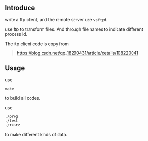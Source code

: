 ## Introduce

write a ftp client, and the remote server use `vsftpd`.

use ftp to transform files. And through file names to indicate different process id. 

The ftp client code is copy from

> https://blog.csdn.net/qq_18290431/article/details/108220041



## Usage

use 

```makefile
make
```

to build all codes.

use 

```bash
./prog
./test
./test2
```

to make different kinds of data.

